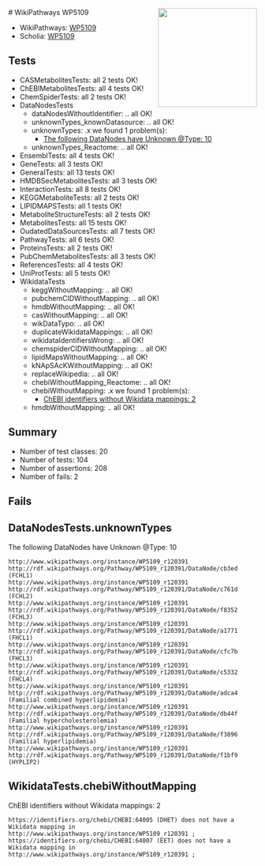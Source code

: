 <img style="float: right; width: 200px" src="https://upload.wikimedia.org/wikipedia/commons/thumb/8/83/Wplogo_with_text_500.png/640px-Wplogo_with_text_500.png" />
# WikiPathways WP5109

* WikiPathways: [WP5109](https://new.wikipathways.org/pathways/WP5109)
* Scholia: [WP5109](https://scholia.toolforge.org/wikipathways/WP5109)
## Tests
* CASMetabolitesTests: all 2 tests OK!
* ChEBIMetabolitesTests: all 4 tests OK!
* ChemSpiderTests: all 2 tests OK!
* DataNodesTests
    * dataNodesWithoutIdentifier: .. all OK!
    * unknownTypes_knownDatasource: .. all OK!
    * unknownTypes: .x we found 1 problem(s):
        * [The following DataNodes have Unknown @Type: 10](#ef950831)
    * unknownTypes_Reactome: .. all OK!
* EnsemblTests: all 4 tests OK!
* GeneTests: all 3 tests OK!
* GeneralTests: all 13 tests OK!
* HMDBSecMetabolitesTests: all 3 tests OK!
* InteractionTests: all 8 tests OK!
* KEGGMetaboliteTests: all 2 tests OK!
* LIPIDMAPSTests: all 1 tests OK!
* MetaboliteStructureTests: all 2 tests OK!
* MetabolitesTests: all 15 tests OK!
* OudatedDataSourcesTests: all 7 tests OK!
* PathwayTests: all 6 tests OK!
* ProteinsTests: all 2 tests OK!
* PubChemMetabolitesTests: all 3 tests OK!
* ReferencesTests: all 4 tests OK!
* UniProtTests: all 5 tests OK!
* WikidataTests
    * keggWithoutMapping: .. all OK!
    * pubchemCIDWithoutMapping: .. all OK!
    * hmdbWithoutMapping: .. all OK!
    * casWithoutMapping: .. all OK!
    * wikDataTypo: .. all OK!
    * duplicateWikidataMappings: .. all OK!
    * wikidataIdentifiersWrong: .. all OK!
    * chemspiderCIDWithoutMapping: .. all OK!
    * lipidMapsWithoutMapping: .. all OK!
    * kNApSAcKWithoutMapping: .. all OK!
    * replaceWikipedia: .. all OK!
    * chebiWithoutMapping_Reactome: .. all OK!
    * chebiWithoutMapping: .x we found 1 problem(s):
        * [ChEBI identifiers without Wikidata mappings: 2](#a8d554ce)
    * hmdbWithoutMapping: .. all OK!


## Summary

* Number of test classes: 20
* Number of tests: 104
* Number of assertions: 208
* Number of fails: 2

## Fails

<a name="ef950831" />

## DataNodesTests.unknownTypes

The following DataNodes have Unknown @Type: 10
```
http://www.wikipathways.org/instance/WP5109_r120391 http://rdf.wikipathways.org/Pathway/WP5109_r120391/DataNode/cb3ed (FCHL1)
http://www.wikipathways.org/instance/WP5109_r120391 http://rdf.wikipathways.org/Pathway/WP5109_r120391/DataNode/c761d (FCHL2)
http://www.wikipathways.org/instance/WP5109_r120391 http://rdf.wikipathways.org/Pathway/WP5109_r120391/DataNode/f8352 (FCHL3)
http://www.wikipathways.org/instance/WP5109_r120391 http://rdf.wikipathways.org/Pathway/WP5109_r120391/DataNode/a1771 (FHCL1)
http://www.wikipathways.org/instance/WP5109_r120391 http://rdf.wikipathways.org/Pathway/WP5109_r120391/DataNode/cfc7b (FHCL3)
http://www.wikipathways.org/instance/WP5109_r120391 http://rdf.wikipathways.org/Pathway/WP5109_r120391/DataNode/c5332 (FHCL4)
http://www.wikipathways.org/instance/WP5109_r120391 http://rdf.wikipathways.org/Pathway/WP5109_r120391/DataNode/adca4 (Familial combined hyperlipidemia)
http://www.wikipathways.org/instance/WP5109_r120391 http://rdf.wikipathways.org/Pathway/WP5109_r120391/DataNode/db44f (Familial hypercholesterolemia)
http://www.wikipathways.org/instance/WP5109_r120391 http://rdf.wikipathways.org/Pathway/WP5109_r120391/DataNode/f3896 (Familial hyperlipidemia)
http://www.wikipathways.org/instance/WP5109_r120391 http://rdf.wikipathways.org/Pathway/WP5109_r120391/DataNode/f1bf9 (HYPLIP2)
```

<a name="a8d554ce" />

## WikidataTests.chebiWithoutMapping

ChEBI identifiers without Wikidata mappings: 2
```
https://identifiers.org/chebi/CHEBI:64005 (DHET) does not have a Wikidata mapping in http://www.wikipathways.org/instance/WP5109_r120391 ; 
https://identifiers.org/chebi/CHEBI:64007 (EET) does not have a Wikidata mapping in http://www.wikipathways.org/instance/WP5109_r120391 ; 
```

